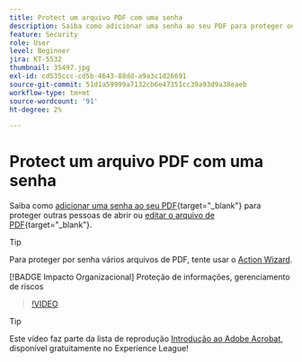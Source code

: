 ```yaml
---
title: Protect um arquivo PDF com uma senha
description: Saiba como adicionar uma senha ao seu PDF para proteger outras pessoas contra a abertura ou edição do arquivo
feature: Security
role: User
level: Beginner
jira: KT-5532
thumbnail: 35497.jpg
exl-id: cd535ccc-cd5b-4643-88dd-a9a3c1d26691
source-git-commit: 51d1a59999a7132cb6e47351cc39a93d9a38eaeb
workflow-type: tm+mt
source-wordcount: '91'
ht-degree: 2%

---
```


# Protect um arquivo PDF com uma senha

Saiba como [adicionar uma senha ao seu PDF](https://www.adobe.com/br/acrobat/online/password-protect-pdf.html){target="_blank"} para proteger outras pessoas de abrir ou [editar o arquivo de PDF](https://www.adobe.com/br/acrobat/online/pdf-editor.html){target="_blank"}.

>[!TIP]
>
>Para proteger por senha vários arquivos de PDF, tente usar o [Action Wizard](../advanced-tasks/action.md).

[!BADGE Impacto Organizacional]
Proteção de informações, gerenciamento de riscos

>[!VIDEO](https://video.tv.adobe.com/v/3414223?quality=12&learn=on&hidetitle=true&captions=por_br)

>[!TIP]
>
>Este vídeo faz parte da lista de reprodução [Introdução ao Adobe Acrobat](https://experienceleague.adobe.com/pt-br/playlists/acrobat-get-started-business-users), disponível gratuitamente no Experience League!